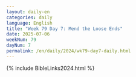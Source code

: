```yaml
---
layout: daily-en
categories: daily
language: English
title: "Week 79 Day 7: Mend the Loose Ends"
date: 2025-07-06
weekNum: 79
dayNum: 7
permalink: /en/daily/2024/wk79-day7-daily.html
---
```



{% include BibleLinks2024.html %}

